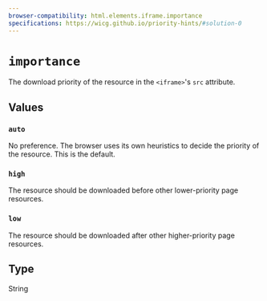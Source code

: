 ```yaml
---
browser-compatibility: html.elements.iframe.importance
specifications: https://wicg.github.io/priority-hints/#solution-0
---
```


# `importance`

The download priority of the resource in the `<iframe>`'s `src` attribute.

## Values

### `auto`
No preference. The browser uses its own heuristics to decide the priority of the resource. This is the default.

### `high`
The resource should be downloaded before other lower-priority page resources.

### `low`
The resource should be downloaded after other higher-priority page resources.

## Type

String
